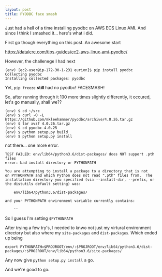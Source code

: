 ```yaml
---
layout: post
title: PYODBC face smash
---
```

Just had a hell of a time installing pyodbc on AWS ECS Linux AMI. And since I think I smashed it... here's what i did.

First go though everything on this post. An awesome start 

https://datalere.com/tips-guides/ec2-aws-linux-ami-pyodbc/

However, the challenege I had next 

```
(env) [ec2-user@ip-172-30-1-231 eurion]$ pip install pyodbc
Collecting pyodbc
Installing collected packages: pyodbc
```

Yet, `pip freeze` **still** had no pyodbc! FACESMASH!

So, after running through it 100 more times slightly differently, it occured, let's go manually, shall we??

```
(env) $ cd ~/src
(env) $ curl -O -L https://github.com/mkleehammer/pyodbc/archive/4.0.26.tar.gz
(env) $ tar xvzf 4.0.26.tar.gz
(env) $ cd pyodbc-4.0.25
(env) $ python setup.py build
(env) $ python setup.py install
```

not there... one more error.

```
TEST FAILED: env/lib64/python3.6/dist-packages/ does NOT support .pth files
error: bad install directory or PYTHONPATH

You are attempting to install a package to a directory that is not
on PYTHONPATH and which Python does not read ".pth" files from.  The
installation directory you specified (via --install-dir, --prefix, or
the distutils default setting) was:

    env/lib64/python3.6/dist-packages/

and your PYTHONPATH environment variable currently contains:

    ''

```

So I guess I'm setting `$PYTHONPATH`

After trying a few try's, I needed to knwo not just my virtural environment directory but also where my 
`site-packages` and `dist-packages`. Which ended up being

```
export PYTHONPATH=$PROJROOT/env/:$PROJROOT/env/lib64/python3.6/dist-packages/:$PROJROOT/env/lib64/python3.6/site-packages/
```

Any now give `python setup.py install` a go.

And we're good to go.

